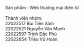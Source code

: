 Sản phẩm : Web thương mại điện tử\
\
Thành viên nhóm:\
22022517 Bùi Tiến Sâm\
22022521 Nguyễn Văn Mạnh\
22022597 Trịnh Đắc Phú\
22022654 Triệu Vũ Hoàn
